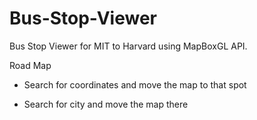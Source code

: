 # Bus-Stop-Viewer
Bus Stop Viewer for MIT to Harvard using MapBoxGL API. 

Road Map

* Search for coordinates and move the map to that spot

* Search for city and move the map there
